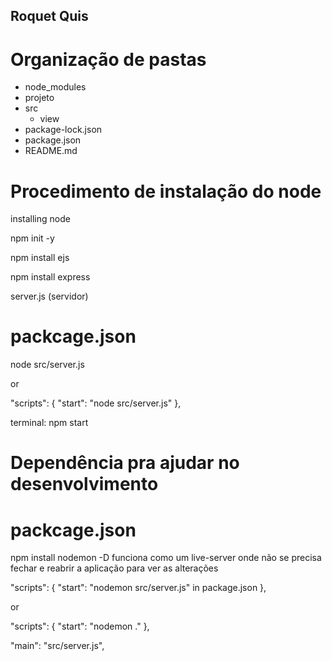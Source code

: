 ## Roquet Quis

# Organização de pastas

- node_modules
- projeto
- src
  - view
- package-lock.json
- package.json
- README.md

# Procedimento de instalação do node

installing node

npm init -y

npm install ejs

npm install express

server.js (servidor)

# packcage.json

node src/server.js

or

"scripts": {
"start": "node src/server.js"
},

terminal: npm start

# Dependência pra ajudar no desenvolvimento

# packcage.json

npm install nodemon -D
funciona como um live-server onde não se precisa fechar e reabrir a aplicação para ver as alterações

"scripts": {
"start": "nodemon src/server.js" in package.json
},

or

"scripts": {
"start": "nodemon ."
},

"main": "src/server.js",
